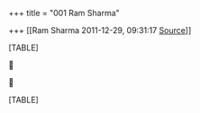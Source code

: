 +++
title = "001 Ram Sharma"

+++
[[Ram Sharma	2011-12-29, 09:31:17 [Source](https://groups.google.com/g/bvparishat/c/gVpGS_I-Prk)]]



[TABLE]





[TABLE]

